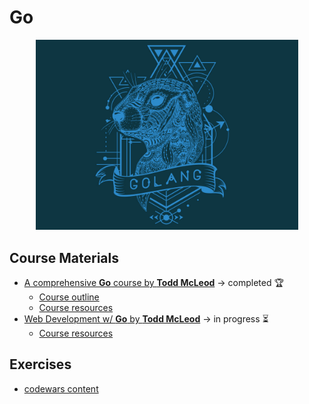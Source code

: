 # Go

<p align="center">
  <kbd>
    <img width="420" src="../../assets/images/go.jpg">
  </kbd>
</p>

## **Course Materials**

- [A comprehensive **Go** course by **Todd McLeod**](https://www.udemy.com/course/learn-how-to-code/) &rarr; completed 🏆
  - [Course outline](https://docs.google.com/document/d/1ckYpi6hcRkaBUEk975f54oGsHYHu7GhzOk7-nOrkNxo/edit)
  - [Course resources](https://github.com/GoesToEleven/go-programming)
- [Web Development w/ **Go** by **Todd McLeod**](https://www.udemy.com/course/go-programming-language/) &rarr; in progress ⏳
  - [Course resources](https://github.com/GoesToEleven/golang-web-dev)

## Exercises

- [codewars content](/water/golang/exercises)
